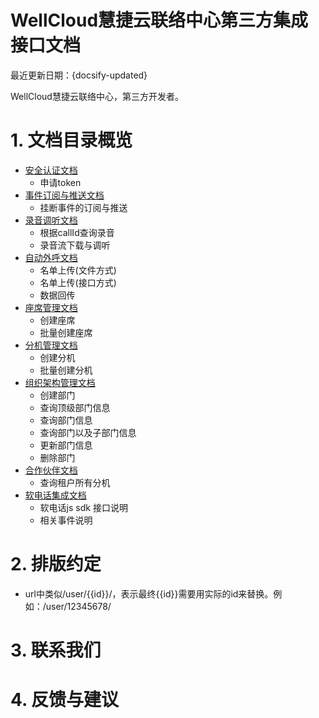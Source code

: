 # WellCloud慧捷云联络中心第三方集成接口文档

最近更新日期：{docsify-updated}

WellCloud慧捷云联络中心，第三方开发者。

# 1. 文档目录概览

- [安全认证文档](security.md)
    - 申请token
- [事件订阅与推送文档](event.md)
    - 挂断事件的订阅与推送
- [录音调听文档](recording.md)
    - 根据callId查询录音
    - 录音流下载与调听
- [自动外呼文档](ocm.md)
    - 名单上传(文件方式)
    - 名单上传(接口方式)
    - 数据回传
- [座席管理文档](agent.md)
    - 创建座席
    - 批量创建座席
- [分机管理文档](extension.md)
    - 创建分机
    - 批量创建分机
- [组织架构管理文档](org.md)
    - 创建部门
    - 查询顶级部门信息
    - 查询部门信息
    - 查询部门以及子部门信息
    - 更新部门信息
    - 删除部门
- [合作伙伴文档](partner.md)
    - 查询租户所有分机
- [软电话集成文档](https://github.com/wangduanduan/wellclient)
    - 软电话js sdk 接口说明
    - 相关事件说明

# 2. 排版约定

- url中类似/user/{{id}}/，表示最终{{id}}需要用实际的id来替换。例如：/user/12345678/

# 3. 联系我们

# 4. 反馈与建议
